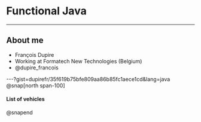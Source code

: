# Functional Java

---
## About me
* François Dupire
* Working at Formatech New Technologies (Belgium)
* @dupire_francois

---?gist=dupirefr/35f619b75bfe809aa86b85fc1aece1cd&lang=java
@snap[north span-100]
#### List of vehicles
@snapend
